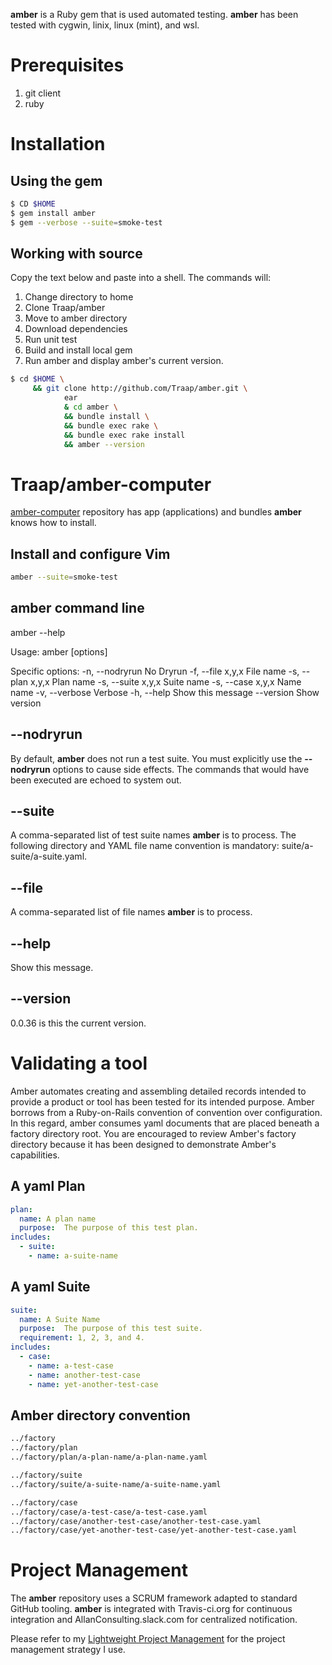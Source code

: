 **amber** is a Ruby gem that is used automated testing.  **amber** has been
tested with cygwin, linix, linux (mint), and wsl.

# Prerequisites 
1. git client
2. ruby 

# Installation
## Using the gem
```bash
$ CD $HOME
$ gem install amber
$ gem --verbose --suite=smoke-test
```

## Working with source 
Copy the text below and paste into a shell.  The commands will:
1. Change directory to home
2. Clone Traap/amber
3. Move to amber directory
4. Download dependencies
5. Run unit test
5. Build and install local gem
6. Run amber and display amber's current version.

```bash
$ cd $HOME \
     && git clone http://github.com/Traap/amber.git \
            ear
            & cd amber \
            && bundle install \
            && bundle exec rake \
            && bundle exec rake install
            && amber --version
```

# Traap/amber-computer
[amber-computer](https://github.com/Traap/amber-computer) repository has app
(applications) and bundles **amber** knows how to install.

## Install and configure Vim
```bash
amber --suite=smoke-test
```

## amber command line
amber --help

Usage: amber [options]

Specific options:
    -n, --nodryrun                   No Dryrun
    -f, --file x,y,x                 File name
    -s, --plan x,y,x                 Plan name 
    -s, --suite x,y,x                Suite name
    -s, --case x,y,x                 Name name
    -v, --verbose                    Verbose
    -h, --help                       Show this message
        --version                    Show version

## --nodryrun
By default, **amber** does not run a test suite.  You must explicitly
use the **--nodryrun** options to cause side effects.  The commands that would
have been executed are echoed to system out.

## --suite
A comma-separated list of test suite names **amber** is to process.  The following
directory and YAML file name convention is mandatory:
suite/a-suite/a-suite.yaml.

## --file
A comma-separated list of file names **amber** is to process.

## --help
Show this message.

## --version
0.0.36 is this the current version.

# Validating a tool
Amber automates creating and assembling detailed records intended to provide
a product or tool has been tested for its intended purpose.  Amber borrows from
a Ruby-on-Rails convention of convention over configuration.  In this regard,
amber consumes yaml documents that are placed beneath a factory directory root.
You are encouraged to review Amber's factory directory because it has been
designed to demonstrate Amber's capabilities.

## A yaml Plan
```yaml
plan:
  name: A plan name
  purpose:  The purpose of this test plan.
includes:
  - suite:
    - name: a-suite-name 
```

## A yaml Suite
```yaml
suite:
  name: A Suite Name 
  purpose:  The purpose of this test suite.
  requirement: 1, 2, 3, and 4.
includes:
  - case:
    - name: a-test-case 
    - name: another-test-case 
    - name: yet-another-test-case 
```

## Amber directory convention
```bash
../factory
../factory/plan
../factory/plan/a-plan-name/a-plan-name.yaml

../factory/suite
../factory/suite/a-suite-name/a-suite-name.yaml

../factory/case
../factory/case/a-test-case/a-test-case.yaml
../factory/case/another-test-case/another-test-case.yaml
../factory/case/yet-another-test-case/yet-another-test-case.yaml
```

# Project Management
The **amber** repository uses a SCRUM framework adapted to standard GitHub
tooling.  **amber** is integrated with Travis-ci.org for continuous
integration and AllanConsulting.slack.com for centralized notification.

Please refer to my [Lightweight Project Management](https://github.com/Traap/lpm)
for the project management strategy I use.
